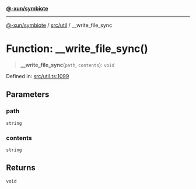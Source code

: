 [**@-xun/symbiote**](../../../README.md)

***

[@-xun/symbiote](../../../README.md) / [src/util](../README.md) / \_\_write\_file\_sync

# Function: \_\_write\_file\_sync()

> **\_\_write\_file\_sync**(`path`, `contents`): `void`

Defined in: [src/util.ts:1099](https://github.com/Xunnamius/symbiote/blob/dc192a66d47b6c3a3464852ad43eb71fe137ca73/src/util.ts#L1099)

## Parameters

### path

`string`

### contents

`string`

## Returns

`void`
